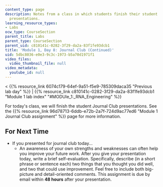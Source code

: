 ```yaml
---
content_type: page
description: Notes from a class in which students finish their student Journal Club
  presentations.
learning_resource_types:
- Labs
ocw_type: CourseSection
parent_title: Labs
parent_type: CourseSection
parent_uid: c810141c-0282-3f29-da2a-83f1fe93dcb1
title: 'Module 1, Day 8: Journal Club (Continued)'
uid: 5dbc8036-e0e3-9c3c-1973-b5a70d1971f1
video_files:
  video_thumbnail_file: null
video_metadata:
  youtube_id: null
---
```


\< {{% resource_link 6074c179-64ef-9a51-f5e9-785309daca35 "Previous lab day" %}} | {{% resource_link c810141c-0282-3f29-da2a-83f1fe93dcb1 "Module 1 lab index" "#MODUle_1:_RNA_Engineering" %}}

For today's class, we will finish the student Journal Club presentations. See the {{% resource_link 96d78713-6ddb-e72b-2a7f-724d9ac77ed6 "Module 1 Journal Club assignment" %}} page for more information.

For Next Time
-------------

*   If you presented for journal club today...
    *   An awareness of your own strengths and weaknesses can often help you improve your future work. After you give your presentation today, write a brief self-evaluation. Specifically, describe (in a short phrase or sentence each) two things that you thought you did well, and two that could use improvement. Feel free to include both big-picture and detail-oriented comments. This assignment is due by email within **48 hours** after your presentation.